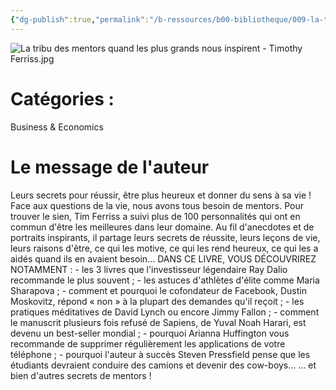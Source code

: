 ```yaml
---
{"dg-publish":true,"permalink":"/b-ressources/b00-bibliotheque/009-la-tribu-des-mentors-quand-les-plus-grands-nous-inspirent-timothy-ferriss/","title":"La tribu des mentors, quand les plus grands nous inspirent","tags":["📓Book"],"noteIcon":""}
---
```


![La tribu des mentors quand les plus grands nous inspirent - Timothy Ferriss.jpg](/img/user/B_RESSOURCES/B99_MEDIA/La%20tribu%20des%20mentors%20quand%20les%20plus%20grands%20nous%20inspirent%20-%20Timothy%20Ferriss.jpg)
# Catégories : 
Business & Economics

# Le message de l'auteur
Leurs secrets pour réussir, être plus heureux et donner du sens à sa vie ! Face aux questions de la vie, nous avons tous besoin de mentors. Pour trouver le sien, Tim Ferriss a suivi plus de 100 personnalités qui ont en commun d'être les meilleures dans leur domaine. Au fil d'anecdotes et de portraits inspirants, il partage leurs secrets de réussite, leurs leçons de vie, leurs raisons d'être, ce qui les motive, ce qui les rend heureux, ce qui les a aidés quand ils en avaient besoin... DANS CE LIVRE, VOUS DÉCOUVRIREZ NOTAMMENT : - les 3 livres que l'investisseur légendaire Ray Dalio recommande le plus souvent ; - les astuces d'athlètes d'élite comme Maria Sharapova ; - comment et pourquoi le cofondateur de Facebook, Dustin Moskovitz, répond « non » à la plupart des demandes qu'il reçoit ; - les pratiques méditatives de David Lynch ou encore Jimmy Fallon ; - comment le manuscrit plusieurs fois refusé de Sapiens, de Yuval Noah Harari, est devenu un best-seller mondial ; - pourquoi Arianna Huffington vous recommande de supprimer régulièrement les applications de votre téléphone ; - pourquoi l'auteur à succès Steven Pressfield pense que les étudiants devraient conduire des camions et devenir des cow-boys... ... et bien d'autres secrets de mentors !
